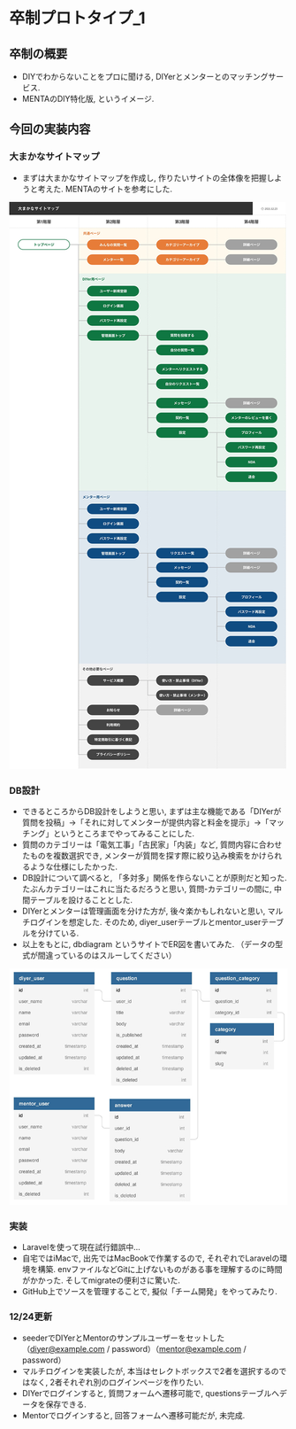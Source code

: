 # 卒制プロトタイプ_1

## 卒制の概要

- DIYでわからないことをプロに聞ける, DIYerとメンターとのマッチングサービス.
- MENTAのDIY特化版, というイメージ.  

## 今回の実装内容

### 大まかなサイトマップ

- まずは大まかなサイトマップを作成し, 作りたいサイトの全体像を把握しようと考えた. MENTAのサイトを参考にした.

![enter image description here](https://raw.githubusercontent.com/10daisuke64/images/main/20211223_sitemap.jpg)

### DB設計

- できるところからDB設計をしようと思い, まずは主な機能である「DIYerが質問を投稿」→「それに対してメンターが提供内容と料金を提示」→「マッチング」というところまでやってみることにした.
- 質問のカテゴリーは「電気工事」「古民家」「内装」など, 質問内容に合わせたものを複数選択でき, メンターが質問を探す際に絞り込み検索をかけられるような仕様にしたかった. 
- DB設計について調べると, 「多対多」関係を作らないことが原則だと知った. たぶんカテゴリーはこれに当たるだろうと思い, 質問-カテゴリーの間に, 中間テーブルを設けることとした.
- DIYerとメンターは管理画面を分けた方が, 後々楽かもしれないと思い, マルチログインを想定した. そのため, diyer_userテーブルとmentor_userテーブルを分けている.
- 以上をもとに, dbdiagram というサイトでER図を書いてみた. （データの型式が間違っているのはスルーしてください）

![enter image description here](https://raw.githubusercontent.com/10daisuke64/images/main/20211223_database.jpg)

### 実装

- Laravelを使って現在試行錯誤中...
- 自宅ではiMacで, 出先ではMacBookで作業するので, それぞれでLaravelの環境を構築. envファイルなどGitに上げないものがある事を理解するのに時間がかかった. そしてmigrateの便利さに驚いた.
- GitHub上でソースを管理することで, 擬似「チーム開発」をやってみたり.

### 12/24更新

- seederでDIYerとMentorのサンプルユーザーをセットした（diyer@example.com / password）（mentor@example.com / password）
- マルチログインを実装したが, 本当はセレクトボックスで2者を選択するのではなく, 2者それぞれ別のログインページを作りたい.
- DIYerでログインすると, 質問フォームへ遷移可能で, questionsテーブルへデータを保存できる.
- Mentorでログインすると, 回答フォームへ遷移可能だが, 未完成.
